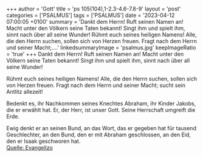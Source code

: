 +++
author = 'Gott'
title = 'ps 105(104),1-2.3-4.6-7.8-9'
layout = 'post'
categories = ['PSALMUS']
tags = ['PSALMUS']
date = '2023-04-12 07:00:05 +0100'
summary = 'Dankt dem Herrn! Ruft seinen Namen an! Macht unter den Völkern seine Taten bekannt! Singt ihm und spielt ihm, sinnt nach über all seine Wunder!  Rühmt euch seines heiligen Namens! Alle, die den Herrn suchen, sollen sich von Herzen freuen. Fragt nach dem Herrn und seiner Macht;....'
linkedsummaryImage = 'psalmus.jpg'
keepImageRatio = 'true'
+++
Dankt dem Herrn! Ruft seinen Namen an!
Macht unter den Völkern seine Taten bekannt!
Singt ihm und spielt ihm,
sinnt nach über all seine Wunder!

Rühmt euch seines heiligen Namens!
Alle, die den Herrn suchen, sollen sich von Herzen freuen.
Fragt nach dem Herrn und seiner Macht;
sucht sein Antlitz allezeit!

Bedenkt es, ihr Nachkommen seines Knechtes Abraham,
ihr Kinder Jakobs, die er erwählt hat.<!--more-->
Er, der Herr, ist unser Gott.
Seine Herrschaft umgreift die Erde.

Ewig denkt er an seinen Bund,
an das Wort, das er gegeben hat für tausend Geschlechter,
an den Bund, den er mit Abraham geschlossen,
an den Eid, den er Isaak geschworen hat.<br> [Quelle: Evangelizo](https://evangeliumtagfuertag.org/DE/gospel)